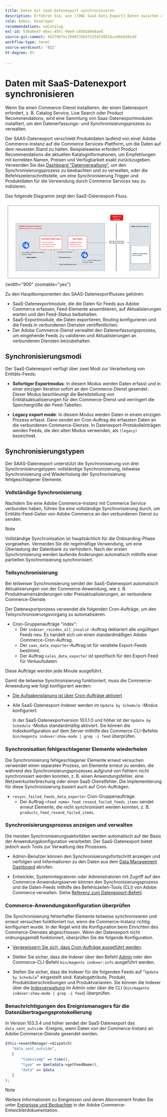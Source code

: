 ```yaml
---
title: Daten mit SaaS-Datenexport synchronisieren
description: Erfahren Sie, wie [!DNL SaaS Data Export] Daten zwischen Adobe Commerce-Instanzen und verbundenen SaaS-Diensten erfasst und synchronisiert.
role: Admin, Developer
recommendations: noCatalog
exl-id: 530a6ed7-46ec-45fc-94e9-c850168e8aed
source-git-commit: 4b579b7ec7698f32b5f2254f20514cedbbb50cdd
workflow-type: tm+mt
source-wordcount: '822'
ht-degree: 0%

---
```


# Daten mit SaaS-Datenexport synchronisieren

Wenn Sie einen Commerce-Dienst installieren, der einen Datenexport erfordert, z. B. Catalog Service, Live Search oder Product Recommendations, wird eine Sammlung von Saas-Datenexportmodulen installiert, um den Datenerfassungs- und Synchronisierungsprozess zu verwalten.

Der SAAS-Datenexport verschiebt Produktdaten laufend von einer Adobe Commerce-Instanz auf die Commerce Services-Plattform, um die Daten auf dem neuesten Stand zu halten. Beispielsweise erfordert Product Recommendations die aktuellen Kataloginformationen, um Empfehlungen mit korrekten Namen, Preisen und Verfügbarkeit exakt zurückzugeben. Verwenden Sie das [Dashboard &quot;Datenverwaltung&quot;](https://experienceleague.adobe.com/en/docs/commerce-merchant-services/user-guides/data-services/catalog-sync), um den Synchronisierungsprozess zu beobachten und zu verwalten, oder die Befehlszeilenschnittstelle, um eine Synchronisierung Trigger und Produktdaten für die Verwendung durch Commerce Services neu zu indizieren.

Das folgende Diagramm zeigt den SaaS-Datenexport-Fluss.

![Speichern des Datexport-Erfassungsablaufs und Synchronisierungsablaufs für Adobe Commerce](assets/data-export-flow.png){width="900" zoomable="yes"}

Zu den Hauptkomponenten des SAAS-Datenexportflusses gehören:

- SaaS-Datenexportmodule, die die Daten für Feeds aus Adobe Commerce erfassen, Feed-Elemente assemblieren, auf Aktualisierungen warten und den Feed-Status beibehalten.
- SaaS-Exportmodule, die Daten exportieren, Routing konfigurieren und die Feeds in verbundenen Diensten veröffentlichen.
- Der Adobe Commerce-Dienst verwaltet den Datenerfassungsprozess, um eingehende Feeds zu validieren und Aktualisierungen an verbundenen Diensten beizubehalten.

## Synchronisierungsmodi

Der SaaS-Datenexport verfügt über zwei Modi zur Verarbeitung von Entitäts-Feeds:

- **Sofortiger Exportmodus**: In diesem Modus werden Daten erfasst und in einer einzigen Iteration sofort an den Commerce-Dienst gesendet. Dieser Modus beschleunigt die Bereitstellung von Entitätsaktualisierungen für den Commerce-Dienst und verringert die Speichergröße der Feed-Tabellen.

- **Legacy export mode**: In diesem Modus werden Daten in einem einzigen Prozess erfasst. Dann sendet ein Cron-Auftrag die erfassten Daten an die verbundenen Commerce-Dienste. In Datenexport-Protokolleinträgen werden Feeds, die den alten Modus verwenden, als `(legacy)` bezeichnet.

## Synchronisierungstypen

Der SAAS-Datenexport unterstützt die Synchronisierung von drei Synchronisierungstypen: vollständige Synchronisierung, teilweise Synchronisierung und Wiederholung der Synchronisierung fehlgeschlagener Elemente.

### Vollständige Synchronisierung

Nachdem Sie eine Adobe Commerce-Instanz mit Commerce Service verbunden haben, führen Sie eine vollständige Synchronisierung durch, um Entitäts-Feed-Daten von Adobe Commerce an den verbundenen Dienst zu senden.

>[!NOTE]
>
>Vollständige Synchronisation ist hauptsächlich für die Onboarding-Phase vorgesehen. Vermeiden Sie die regelmäßige Verwendung, um eine Überlastung der Datenbank zu verhindern. Nach der ersten Synchronisierung werden laufende Änderungen automatisch mithilfe einer partiellen Synchronisierung synchronisiert.

### Teilsynchronisierung

Bei teilweiser Synchronisierung sendet der SaaS-Datenexport automatisch Aktualisierungen von der Commerce-Anwendung, wie z. B. Produktnamensänderungen oder Preisaktualisierungen, an verbundene Commerce-Dienste.

Der Datenexportprozess verwendet die folgenden Cron-Aufträge, um den Teilsynchronisierungsvorgang zu automatisieren.

- Cron-Gruppenaufträge &quot;index&quot;:
   - Der `indexer_reindex_all_invalid` -Auftrag deklariert alle ungültigen Feeds neu. Es handelt sich um einen standardmäßigen Adobe Commerce-Cron-Auftrag.
   - Der `saas_data_exporter`-Auftrag ist für veraltete Export-Feeds bestimmt.
   - Der Auftrag `sales_data_exporter` ist spezifisch für den Export-Feed für Verkaufsdaten.

Diese Aufträge werden jede Minute ausgeführt.

Damit die teilweise Synchronisierung funktioniert, muss die Commerce-Anwendung wie folgt konfiguriert werden:

- [Die Aufgabenplanung ist über Cron-Aufträge aktiviert](https://experienceleague.adobe.com/docs/commerce-operations/installation-guide/next-steps/configuration.html)

- Alle SaaS-Datenexport-Indexer werden im `Update by Schedule` -Modus konfiguriert.

  In der SaaS-Datenexportversion 103.1.0 und höher ist der `Update by Schedule` -Modus standardmäßig aktiviert. Sie können die Indexkonfiguration auf dem Server mithilfe des Commerce CLI-Befehls `bin/magento indexer:show-mode | grep -i feed` überprüfen.

### Synchronisation fehlgeschlagener Elemente wiederholen

Die Synchronisierung fehlgeschlagener Elemente erneut versuchen verwendet einen separaten Prozess, um Elemente erneut zu senden, die während des Synchronisierungsprozesses aufgrund von Fehlern nicht synchronisiert werden konnten, z. B. einen Anwendungsfehler, eine Netzwerkunterbrechung oder einen SaaS-Dienstfehler. Die Implementierung für diese Synchronisierung basiert auch auf Cron-Aufträgen.

- `resync_failed_feeds_data_exporter` Cron-Gruppenaufträge:
   - Der Auftrag `<feed name>_feed_resend_failed_feeds_items` sendet erneut Elemente, die nicht synchronisiert werden konnten, z. B. `products_feed_resend_failed_items`.

### Synchronisierungsprozess anzeigen und verwalten

Die meisten Synchronisierungsaktivitäten werden automatisch auf der Basis der Anwendungskonfiguration verarbeitet. Der SaaS-Datenexport bietet jedoch auch Tools zur Verwaltung des Prozesses.

- Admin-Benutzer können den Synchronisierungsfortschritt anzeigen und verfolgen und Informationen zu den Daten aus dem [Data Management Dashboard](https://experienceleague.adobe.com/en/docs/commerce-admin/systems/data-transfer/data-dashboard) abrufen.

- Entwickler, Systemintegratoren oder Administratoren mit Zugriff auf den Commerce-Anwendungsserver können den Synchronisierungsprozess und die Daten-Feeds mithilfe des Befehlszeilen-Tools (CLI) von Adobe Commerce verwalten. Siehe [Referenz zum Datenexport-Befehl](data-export-cli-commands.md).

### Commerce-Anwendungskonfiguration überprüfen

Die Synchronisierung fehlerhafter Elemente teilweise synchronisieren und erneut versuchen funktioniert nur, wenn die Commerce-Instanz richtig konfiguriert wurde. In der Regel wird die Konfiguration beim Einrichten des Commerce-Dienstes abgeschlossen. Wenn der Datenexport nicht ordnungsgemäß funktioniert, überprüfen Sie die folgende Konfiguration.

- [Vergewissern Sie sich, dass Cron-Aufträge ausgeführt werden](https://experienceleague.adobe.com/en/docs/commerce-knowledge-base/kb/troubleshooting/miscellaneous/cron-readiness-check-issues).

- Stellen Sie sicher, dass die Indexer über den Befehl [Admin](https://experienceleague.adobe.com/en/docs/commerce-admin/systems/tools/index-management) oder den Commerce-CLI-Befehl `bin/magento indexer:info` ausgeführt werden.

- Stellen Sie sicher, dass die Indexer für die folgenden Feeds auf &quot;`Update by Schedule`&quot; eingestellt sind: Katalogattribute, Produkt, Produktüberschreibungen und Produktvarianten. Sie können die Indexer über die [Indexverwaltung](https://experienceleague.adobe.com/en/docs/commerce-admin/systems/tools/index-management) im Admin oder über die CLI (`bin/magento indexer:show-mode | grep -i feed`) überprüfen.

### Benachrichtigungen des Ereignismanagers für die Datenübertragungsprotokollierung

In Version 103.3.4 und höher sendet der SaaS-Datenexport das `data_sent_outside` -Ereignis, wenn Daten von der Commerce-Instanz an Adobe Commerce-Dienste gesendet werden.

```php
$this->eventManager->dispatch(
   "data_sent_outside",
   [
       "timestamp" => time(),
       "type" => $metadata->getFeedName(),
       "data" => $data
   ]
);
```

>[!NOTE]
>
>Weitere Informationen zu Ereignissen und deren Abonnement finden Sie unter [Ereignisse und Beobachter](https://developer.adobe.com/commerce/php/development/components/events-and-observers) in der Adobe Commerce-Entwicklerdokumentation.